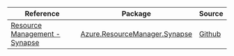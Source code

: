 | Reference | Package | Source |
|---|---|---|
|[Resource Management - Synapse](resourcemanager.synapse-readme.md)|[Azure.ResourceManager.Synapse](https://www.nuget.org/packages/Azure.ResourceManager.Synapse)|[Github](https://github.com/Azure/azure-sdk-for-net/blob/main/sdk/synapse/Azure.ResourceManager.Synapse)|
